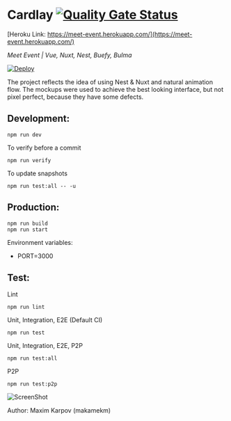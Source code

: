 # Cardlay [![Quality Gate Status](https://sonarcloud.io/api/project_badges/measure?project=makamekm_meet-event&metric=alert_status)](https://sonarcloud.io/dashboard?id=makamekm_meet-event)

[Heroku Link: https://meet-event.herokuapp.com/](https://meet-event.herokuapp.com/)

_Meet Event | Vue, Nuxt, Nest, Buefy, Bulma_

[![Deploy](https://www.herokucdn.com/deploy/button.png)](https://heroku.com/deploy)

The project reflects the idea of using Nest & Nuxt and natural animation flow. The mockups were used to achieve the best looking interface, but not pixel perfect, because they have some defects.

## Development:

```console
npm run dev
```

To verify before a commit
```console
npm run verify
```

To update snapshots
```console
npm run test:all -- -u
```

## Production:

```console
npm run build
npm run start
```

Environment variables:
- PORT=3000

## Test:

Lint
```console
npm run lint
```

Unit, Integration, E2E (Default CI)
```console
npm run test
```

Unit, Integration, E2E, P2P
```console
npm run test:all
```

P2P
```console
npm run test:p2p
```

![ScreenShot](https://raw.github.com/makamekm/meet-event/master/pages/__image_snapshots__/index-p-2-p-spec-ts-homepage-it-should-match-screenshot-1-snap.png)

Author: Maxim Karpov (makamekm)
